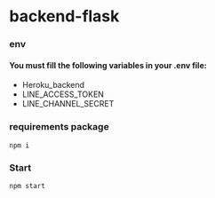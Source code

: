 # backend-flask

### env
#### You must fill the following variables in your .env file:
- Heroku_backend
- LINE_ACCESS_TOKEN
- LINE_CHANNEL_SECRET

### requirements package
```
npm i
```

### Start
```
npm start
```
